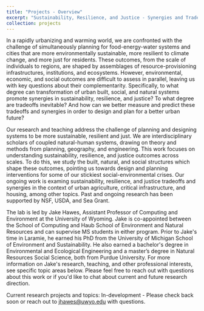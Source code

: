 ```yaml
---
title: "Projects - Overview"
excerpt: "Sustainability, Resilience, and Justice - Synergies and Tradeoffs"
collection: projects
---
```


In a rapidly urbanizing and warming world, we are confronted with the challenge of simultaneously planning for food-energy-water systems and cities that are more environmentally sustainable, more resilient to climate change, and more just for residents. These outcomes, from the scale of individuals to regions, are shaped by assemblages of resource-provisioning infrastructures, institutions, and ecosystems. However, environmental, economic, and social outcomes are difficult to assess in parallel, leaving us with key questions about their complementarity. Specifically, to what degree can transformation of urban built, social, and natural systems promote synergies in sustainability, resilience, and justice? To what degree are tradeoffs inevitable? And how can we better measure and predict these tradeoffs and synergies in order to design and plan for a better urban future?

Our research and teaching address the challenge of planning and designing systems to be more sustainable, resilient and just. We are interdisciplinary scholars of coupled natural-human systems, drawing on theory and methods from planning, geography, and engineering. This work focuses on understanding sustainability, resilience, and justice outcomes across scales. To do this, we study the built, natural, and social structures which shape these outcomes, pointing us towards design and planning interventions for some of our stickiest social-environmental crises. Our ongoing work is examing sustainability, resilience, and justice tradeoffs and synergies in the context of urban agriculture, critical infrastructure, and housing, among other topics. Past and ongoing research has been supported by NSF, USDA, and Sea Grant. 

The lab is led by Jake Hawes, Assistant Professor of Computing and Environment at the University of Wyoming. Jake is co-appointed between the School of Computing and Haub School of Environment and Natural Resources and can supervise MS students in either program. Prior to Jake's time in Laramie, he earned his PhD from the University of Michigan School of Environment and Sustainability. He also earned a bachelor's degree in Environmental and Ecological Engineering and a master’s degree in Natural Resources Social Science, both from Purdue University. For more information on Jake's research, teaching, and other professional interests, see specific topic areas below. Please feel free to reach out with questions about this work or if you'd like to chat about current and future research direction. 


Current research projects and topics: 
In-development - Please check back soon or reach out to jhawes@uwyo.edu with questions. 
